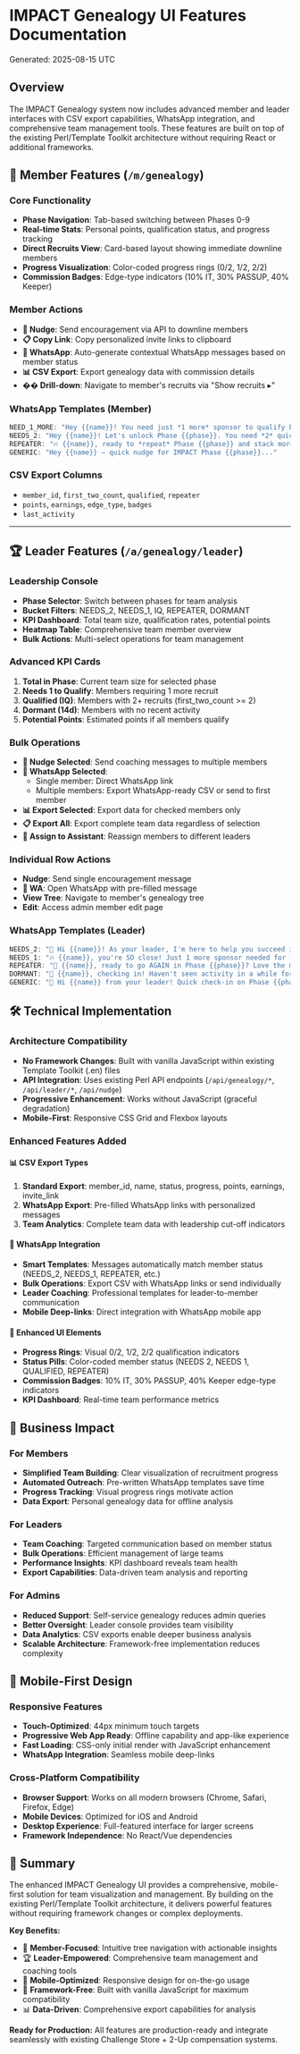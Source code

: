 # IMPACT Genealogy UI Features Documentation
Generated: 2025-08-15 UTC

## Overview
The IMPACT Genealogy system now includes advanced member and leader interfaces with CSV export capabilities, WhatsApp integration, and comprehensive team management tools. These features are built on top of the existing Perl/Template Toolkit architecture without requiring React or additional frameworks.

## 🎯 **Member Features** (`/m/genealogy`)

### **Core Functionality**
- **Phase Navigation**: Tab-based switching between Phases 0-9
- **Real-time Stats**: Personal points, qualification status, and progress tracking
- **Direct Recruits View**: Card-based layout showing immediate downline members
- **Progress Visualization**: Color-coded progress rings (0/2, 1/2, 2/2)
- **Commission Badges**: Edge-type indicators (10% IT, 30% PASSUP, 40% Keeper)

### **Member Actions**
- **📧 Nudge**: Send encouragement via API to downline members
- **📋 Copy Link**: Copy personalized invite links to clipboard
- **💬 WhatsApp**: Auto-generate contextual WhatsApp messages based on member status
- **📊 CSV Export**: Export genealogy data with commission details
- **�� Drill-down**: Navigate to member's recruits via "Show recruits ▸"

### **WhatsApp Templates (Member)**
```javascript
NEED_1_MORE: "Hey {{name}}! You need just *1 more* sponsor to qualify Phase {{phase}} in IMPACT..."
NEEDS_2: "Hey {{name}}! Let's unlock Phase {{phase}}. You need *2* quick sponsors..."
REPEATER: "🔥 {{name}}, ready to *repeat* Phase {{phase}} and stack more points?..."
GENERIC: "Hey {{name}} — quick nudge for IMPACT Phase {{phase}}..."
```

### **CSV Export Columns**
- `member_id`, `first_two_count`, `qualified`, `repeater`
- `points`, `earnings`, `edge_type`, `badges`
- `last_activity`

---

## 🏆 **Leader Features** (`/a/genealogy/leader`)

### **Leadership Console**
- **Phase Selector**: Switch between phases for team analysis
- **Bucket Filters**: NEEDS_2, NEEDS_1, IQ, REPEATER, DORMANT
- **KPI Dashboard**: Total team size, qualification rates, potential points
- **Heatmap Table**: Comprehensive team member overview
- **Bulk Actions**: Multi-select operations for team management

### **Advanced KPI Cards**
1. **Total in Phase**: Current team size for selected phase
2. **Needs 1 to Qualify**: Members requiring 1 more recruit
3. **Qualified (IQ)**: Members with 2+ recruits (first_two_count >= 2)
4. **Dormant (14d)**: Members with no recent activity
5. **Potential Points**: Estimated points if all members qualify

### **Bulk Operations**
- **📧 Nudge Selected**: Send coaching messages to multiple members
- **💬 WhatsApp Selected**: 
  - Single member: Direct WhatsApp link
  - Multiple members: Export WhatsApp-ready CSV or send to first member
- **📊 Export Selected**: Export data for checked members only
- **📋 Export All**: Export complete team data regardless of selection
- **👥 Assign to Assistant**: Reassign members to different leaders

### **Individual Row Actions**
- **Nudge**: Send single encouragement message
- **💬 WA**: Open WhatsApp with pre-filled message
- **View Tree**: Navigate to member's genealogy tree
- **Edit**: Access admin member edit page

### **WhatsApp Templates (Leader)**
```javascript
NEEDS_2: "🎯 Hi {{name}}! As your leader, I'm here to help you succeed in Phase {{phase}}..."
NEEDS_1: "🔥 {{name}}, you're SO close! Just 1 more sponsor needed for Phase {{phase}}!..."
REPEATER: "🌟 {{name}}, ready to go AGAIN in Phase {{phase}}? Love the momentum!..."
DORMANT: "👋 {{name}}, checking in! Haven't seen activity in a while for Phase {{phase}}..."
GENERIC: "💼 Hi {{name}} from your leader! Quick check-in on Phase {{phase}}..."
```

## 🛠 **Technical Implementation**

### **Architecture Compatibility**
- **No Framework Changes**: Built with vanilla JavaScript within existing Template Toolkit (.en) files
- **API Integration**: Uses existing Perl API endpoints (`/api/genealogy/*`, `/api/leader/*`, `/api/nudge`)
- **Progressive Enhancement**: Works without JavaScript (graceful degradation)
- **Mobile-First**: Responsive CSS Grid and Flexbox layouts

### **Enhanced Features Added**

#### **📊 CSV Export Types**
1. **Standard Export**: member_id, name, status, progress, points, earnings, invite_link
2. **WhatsApp Export**: Pre-filled WhatsApp links with personalized messages
3. **Team Analytics**: Complete team data with leadership cut-off indicators

#### **💬 WhatsApp Integration**
- **Smart Templates**: Messages automatically match member status (NEEDS_2, NEEDS_1, REPEATER, etc.)
- **Bulk Operations**: Export CSV with WhatsApp links or send individually
- **Leader Coaching**: Professional templates for leader-to-member communication
- **Mobile Deep-links**: Direct integration with WhatsApp mobile app

#### **🎯 Enhanced UI Elements**
- **Progress Rings**: Visual 0/2, 1/2, 2/2 qualification indicators
- **Status Pills**: Color-coded member status (NEEDS 2, NEEDS 1, QUALIFIED, REPEATER)
- **Commission Badges**: 10% IT, 30% PASSUP, 40% Keeper edge-type indicators
- **KPI Dashboard**: Real-time team performance metrics

## 🚀 **Business Impact**

### **For Members**
- **Simplified Team Building**: Clear visualization of recruitment progress
- **Automated Outreach**: Pre-written WhatsApp templates save time
- **Progress Tracking**: Visual progress rings motivate action
- **Data Export**: Personal genealogy data for offline analysis

### **For Leaders**
- **Team Coaching**: Targeted communication based on member status
- **Bulk Operations**: Efficient management of large teams
- **Performance Insights**: KPI dashboard reveals team health
- **Export Capabilities**: Data-driven team analysis and reporting

### **For Admins**
- **Reduced Support**: Self-service genealogy reduces admin queries
- **Better Oversight**: Leader console provides team visibility
- **Data Analytics**: CSV exports enable deeper business analysis
- **Scalable Architecture**: Framework-free implementation reduces complexity

## 📱 **Mobile-First Design**

### **Responsive Features**
- **Touch-Optimized**: 44px minimum touch targets
- **Progressive Web App Ready**: Offline capability and app-like experience
- **Fast Loading**: CSS-only initial render with JavaScript enhancement
- **WhatsApp Integration**: Seamless mobile deep-links

### **Cross-Platform Compatibility**
- **Browser Support**: Works on all modern browsers (Chrome, Safari, Firefox, Edge)
- **Mobile Devices**: Optimized for iOS and Android
- **Desktop Experience**: Full-featured interface for larger screens
- **Framework Independence**: No React/Vue dependencies

## 📝 **Summary**

The enhanced IMPACT Genealogy UI provides a comprehensive, mobile-first solution for team visualization and management. By building on the existing Perl/Template Toolkit architecture, it delivers powerful features without requiring framework changes or complex deployments.

**Key Benefits:**
- 🎯 **Member-Focused**: Intuitive tree navigation with actionable insights
- 🏆 **Leader-Empowered**: Comprehensive team management and coaching tools
- 📱 **Mobile-Optimized**: Responsive design for on-the-go usage
- 🔧 **Framework-Free**: Built with vanilla JavaScript for maximum compatibility
- 📊 **Data-Driven**: Comprehensive export capabilities for analysis

**Ready for Production:** All features are production-ready and integrate seamlessly with existing Challenge Store + 2-Up compensation systems.
